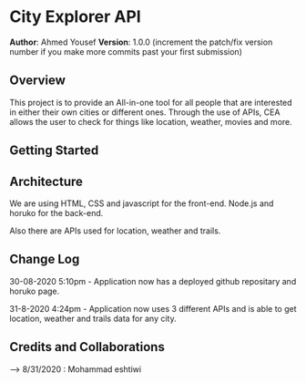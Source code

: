 # City Explorer API

**Author**: Ahmed Yousef
**Version**: 1.0.0 (increment the patch/fix version number if you make more commits past your first submission)

## Overview
This project is to provide an All-in-one tool for all people that are interested in either their own cities or different ones. Through the use of APIs, CEA allows the user to check for things like location, weather, movies and more.

## Getting Started
<!-- What are the steps that a user must take in order to build this app on their own machine and get it running? -->

## Architecture
We are using HTML, CSS and javascript for the front-end. Node.js and horuko for the back-end.

Also there are APIs used for location, weather and trails.

## Change Log

30-08-2020 5:10pm - Application now has a deployed github repositary and horuko page.

31-8-2020 4:24pm - Application now uses 3 different APIs and is able to get location, weather and trails data for any city.

## Credits and Collaborations
<!-- Give credit (and a link) to other people or resources that helped you build this application. -->
--> 8/31/2020 : Mohammad eshtiwi